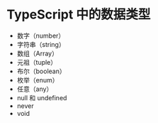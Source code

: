 # TypeScript 中的数据类型

*   数字（number）
*   字符串（string）
*   数组（Array）
*   元祖（tuple）
*   布尔（boolean）
*   枚举（enum）
*   任意（any）
*   null 和 undefined
*   never
*   void